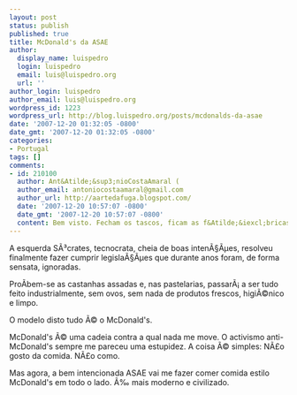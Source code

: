 ```yaml
---
layout: post
status: publish
published: true
title: McDonald's da ASAE
author:
  display_name: luispedro
  login: luispedro
  email: luis@luispedro.org
  url: ''
author_login: luispedro
author_email: luis@luispedro.org
wordpress_id: 1223
wordpress_url: http://blog.luispedro.org/posts/mcdonalds-da-asae
date: '2007-12-20 01:32:05 -0800'
date_gmt: '2007-12-20 01:32:05 -0800'
categories:
- Portugal
tags: []
comments:
- id: 210100
  author: Ant&Atilde;&sup3;nioCostaAmaral (
  author_email: antoniocostaamaral@gmail.com
  author_url: http://aartedafuga.blogspot.com/
  date: '2007-12-20 10:57:07 -0800'
  date_gmt: '2007-12-20 10:57:07 -0800'
  content: Bem visto. Fecham os tascos, ficam as f&Atilde;&iexcl;bricas de comida.
---
```

<p>A esquerda S&Atilde;&sup3;crates, tecnocrata, cheia de boas inten&Atilde;&sect;&Atilde;&micro;es, resolveu finalmente fazer cumprir legisla&Atilde;&sect;&Atilde;&micro;es que durante anos foram, de forma sensata, ignoradas.</p>
<p>Pro&Atilde;&shy;bem-se as castanhas assadas e, nas pastelarias, passar&Atilde;&iexcl; a ser tudo feito industrialmente, sem ovos, sem nada de produtos frescos, higi&Atilde;&copy;nico e limpo.</p>
<p>O modelo disto tudo &Atilde;&copy; o McDonald's. </p>
<p> McDonald's &Atilde;&copy; uma cadeia contra a qual nada me move. O activismo anti-McDonald's sempre me pareceu uma estupidez. A coisa &Atilde;&copy; simples: N&Atilde;&pound;o gosto da comida. N&Atilde;&pound;o como.</p>
<p>Mas agora, a bem intencionada ASAE vai me fazer comer comida estilo McDonald's em todo o lado. &Atilde;&permil; mais moderno e civilizado.</p>
